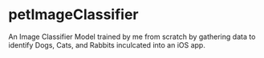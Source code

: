 # petImageClassifier
An Image Classifier Model trained by me from scratch by gathering data to identify Dogs, Cats, and Rabbits inculcated into an iOS app.
